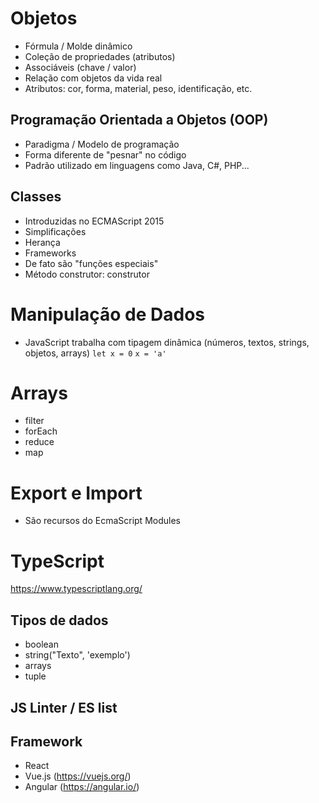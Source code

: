 # Objetos
- Fórmula / Molde dinâmico
- Coleção de propriedades (atributos)
- Associáveis (chave / valor)
- Relação com objetos da vida real
- Atributos: cor, forma, material, peso, identificação, etc.

## Programação Orientada a Objetos (OOP)
- Paradigma / Modelo de programação
- Forma diferente de "pesnar" no código
- Padrão utilizado em linguagens como Java, C#, PHP...

## Classes
- Introduzidas no ECMAScript 2015
- Simplificações
- Herança
- Frameworks
- De fato são "funções especiais"
- Método construtor: construtor

# Manipulação de Dados

- JavaScript trabalha com tipagem dinâmica (números, textos, strings, objetos, arrays) 
`let x = 0`
`x = 'a'`

# Arrays 
- filter
- forEach
- reduce
- map

# Export e Import
- São recursos do EcmaScript Modules

# TypeScript
https://www.typescriptlang.org/

## Tipos de dados
- boolean
- string("Texto", 'exemplo')
- arrays
- tuple

## JS Linter / ES list

## Framework
- React
- Vue.js (https://vuejs.org/)
- Angular (https://angular.io/)

